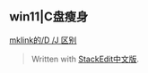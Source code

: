 
## win11|C盘瘦身
[mklink的/D /J 区别](https://blog.csdn.net/notback/article/details/73604292)


> Written with [StackEdit中文版](https://stackedit.cn/).
<!--stackedit_data:
eyJoaXN0b3J5IjpbLTEyMDg3MDY2NDZdfQ==
-->